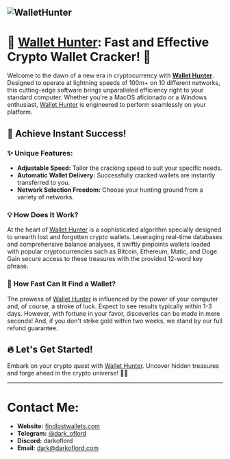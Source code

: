 
![WalletHunter](https://github.com/DarkxOfxLord/wallethunter/assets/107044359/cd601415-4405-4e44-8b61-7c765c4d060a)
---

# 🌟 [Wallet Hunter](https://findlostwallets.com): Fast and Effective Crypto Wallet Cracker! 🌟

Welcome to the dawn of a new era in cryptocurrency with **[Wallet Hunter](https://findlostwallets.com)**. Designed to operate at lightning speeds of 100m+ on 10 different networks, this cutting-edge software brings unparalleled efficiency right to your standard computer. Whether you're a MacOS aficionado or a Windows enthusiast, [Wallet Hunter](https://findlostwallets.com) is engineered to perform seamlessly on your platform.

## 🚀 Achieve Instant Success!

### ✨ Unique Features:

- **Adjustable Speed:** Tailor the cracking speed to suit your specific needs.
- **Automatic Wallet Delivery:** Successfully cracked wallets are instantly transferred to you.
- **Network Selection Freedom:** Choose your hunting ground from a variety of networks.

### 💡 How Does It Work?

At the heart of [Wallet Hunter](https://findlostwallets.com) is a sophisticated algorithm specially designed to unearth lost and forgotten crypto wallets. Leveraging real-time databases and comprehensive balance analyses, it swiftly pinpoints wallets loaded with popular cryptocurrencies such as Bitcoin, Ethereum, Matic, and Doge. Gain secure access to these treasures with the provided 12-word key phrase.

### 🎯 How Fast Can It Find a Wallet?

The prowess of [Wallet Hunter](https://findlostwallets.com) is influenced by the power of your computer and, of course, a stroke of luck. Expect to see results typically within 1-3 days. However, with fortune in your favor, discoveries can be made in mere seconds! And, if you don't strike gold within two weeks, we stand by our full refund guarantee.

## 🔥 Let's Get Started!

Embark on your crypto quest with [Wallet Hunter](https://findlostwallets.com). Uncover hidden treasures and forge ahead in the crypto universe! 🚀✨

---

# Contact Me:
- **Website:** [findlostwallets.com](https://findlostwallets.com)
- **Telegram:** [@dark_oflord](https://t.me/@dark_oflord)
- **Discord:** darkoflord
- **Email:** [dark@darkoflord.com](mailto:dark@darkoflord.com)
